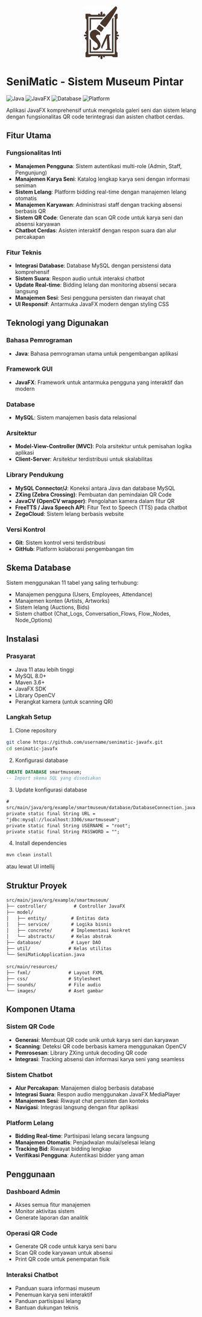 <p align="center">
  <img src="src/main/resources/img/logo.png" alt="SeniMatic Logo" width="100"/>
</p>

# SeniMatic - Sistem Museum Pintar

![Java](https://img.shields.io/badge/Java-11+-blue.svg)
![JavaFX](https://img.shields.io/badge/JavaFX-UI_Framework-orange)
![Database](https://img.shields.io/badge/MySQL-8.0-green)
![Platform](https://img.shields.io/badge/Platform-Desktop-blueviolet)

Aplikasi JavaFX komprehensif untuk mengelola galeri seni dan sistem lelang dengan fungsionalitas QR code terintegrasi dan asisten chatbot cerdas.

## Fitur Utama

### Fungsionalitas Inti
- **Manajemen Pengguna**: Sistem autentikasi multi-role (Admin, Staff, Pengunjung)
- **Manajemen Karya Seni**: Katalog lengkap karya seni dengan informasi seniman
- **Sistem Lelang**: Platform bidding real-time dengan manajemen lelang otomatis
- **Manajemen Karyawan**: Administrasi staff dengan tracking absensi berbasis QR
- **Sistem QR Code**: Generate dan scan QR code untuk karya seni dan absensi karyawan
- **Chatbot Cerdas**: Asisten interaktif dengan respon suara dan alur percakapan

### Fitur Teknis
- **Integrasi Database**: Database MySQL dengan persistensi data komprehensif
- **Sistem Suara**: Respon audio untuk interaksi chatbot
- **Update Real-time**: Bidding lelang dan monitoring absensi secara langsung
- **Manajemen Sesi**: Sesi pengguna persisten dan riwayat chat
- **UI Responsif**: Antarmuka JavaFX modern dengan styling CSS

## Teknologi yang Digunakan

### Bahasa Pemrograman
- **Java**: Bahasa pemrograman utama untuk pengembangan aplikasi

### Framework GUI
- **JavaFX**: Framework untuk antarmuka pengguna yang interaktif dan modern

### Database
- **MySQL**: Sistem manajemen basis data relasional

### Arsitektur
- **Model-View-Controller (MVC)**: Pola arsitektur untuk pemisahan logika aplikasi
- **Client-Server**: Arsitektur terdistribusi untuk skalabilitas

### Library Pendukung
- **MySQL Connector/J**: Koneksi antara Java dan database MySQL
- **ZXing (Zebra Crossing)**: Pembuatan dan pemindaian QR Code
- **JavaCV (OpenCV wrapper)**: Pengolahan kamera dalam fitur QR
- **FreeTTS / Java Speech API**: Fitur Text to Speech (TTS) pada chatbot
- **ZegoCloud**: Sistem lelang berbasis website

### Versi Kontrol
- **Git**: Sistem kontrol versi terdistribusi
- **GitHub**: Platform kolaborasi pengembangan tim

## Skema Database

Sistem menggunakan 11 tabel yang saling terhubung:
- Manajemen pengguna (Users, Employees, Attendance)
- Manajemen konten (Artists, Artworks)
- Sistem lelang (Auctions, Bids)
- Sistem chatbot (Chat_Logs, Conversation_Flows, Flow_Nodes, Node_Options)

## Instalasi

### Prasyarat
- Java 11 atau lebih tinggi
- MySQL 8.0+
- Maven 3.6+
- JavaFX SDK
- Library OpenCV
- Perangkat kamera (untuk scanning QR)

### Langkah Setup

1. Clone repository
```bash
git clone https://github.com/username/senimatic-javafx.git
cd senimatic-javafx
```

2. Konfigurasi database
```sql
CREATE DATABASE smartmuseum;
-- Import skema SQL yang disediakan
```

3. Update konfigurasi database
```properties
# src/main/java/org/example/smartmuseum/database/DatabaseConnection.java
private static final String URL = "jdbc:mysql://localhost:3306/smartmuseum";
private static final String USERNAME = "root";
private static final String PASSWORD = "";
```

4. Install dependencies
```bash
mvn clean install
```
atau lewat UI intellij

## Struktur Proyek

```
src/main/java/org/example/smartmuseum/
├── controller/          # Controller JavaFX
├── model/
│   ├── entity/         # Entitas data
│   ├── service/        # Logika bisnis
│   ├── concrete/       # Implementasi konkret
│   └── abstracts/      # Kelas abstrak
├── database/           # Layer DAO
├── util/              # Kelas utilitas
└── SeniMaticApplication.java

src/main/resources/
├── fxml/              # Layout FXML
├── css/               # Stylesheet
├── sounds/            # File audio
└── images/            # Aset gambar
```

## Komponen Utama

### Sistem QR Code
- **Generasi**: Membuat QR code unik untuk karya seni dan karyawan
- **Scanning**: Deteksi QR code berbasis kamera menggunakan OpenCV
- **Pemrosesan**: Library ZXing untuk decoding QR code
- **Integrasi**: Tracking absensi dan informasi karya seni yang seamless

### Sistem Chatbot
- **Alur Percakapan**: Manajemen dialog berbasis database
- **Integrasi Suara**: Respon audio menggunakan JavaFX MediaPlayer
- **Manajemen Sesi**: Riwayat chat persisten dan konteks
- **Navigasi**: Integrasi langsung dengan fitur aplikasi

### Platform Lelang
- **Bidding Real-time**: Partisipasi lelang secara langsung
- **Manajemen Otomatis**: Penjadwalan mulai/selesai lelang
- **Tracking Bid**: Riwayat bidding lengkap
- **Verifikasi Pengguna**: Autentikasi bidder yang aman

## Penggunaan

### Dashboard Admin
- Akses semua fitur manajemen
- Monitor aktivitas sistem
- Generate laporan dan analitik

### Operasi QR Code
- Generate QR code untuk karya seni baru
- Scan QR code karyawan untuk absensi
- Print QR code untuk penempatan fisik

### Interaksi Chatbot
- Panduan suara informasi museum
- Penemuan karya seni interaktif
- Panduan partisipasi lelang
- Bantuan dukungan teknis